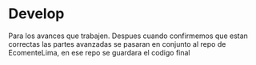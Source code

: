 # Develop
Para los avances que trabajen.
  Despues cuando confirmemos que estan correctas las partes avanzadas
se pasaran en conjunto al repo de EcomenteLima,
en ese repo se guardara el codigo final
